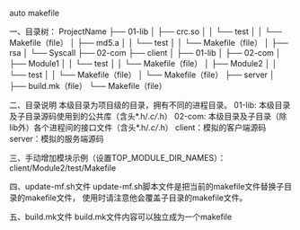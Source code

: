 auto makefile

一、目录树：
    ProjectName
	├── 01-lib
	│   ├── crc.so
	│   │   └── test
	│   │       └── Makefile（file）
	│   ├── md5.a
	│   │   └── test
	│   │       └── Makefile（file）
	│   ├── rsa
	│   └── Syscall
	├── 02-com
	├── client
	│   ├── 01-lib
	│   ├── 02-com
	│   ├── Module1
	│   │   └── test
	│   │       └── Makefile（file）
	│   ├── Module2
	│   │   └── test
	│   │       └── Makefile（file）
	│   └── Makefile（file）
	├── server
	│
	├── build.mk（file）
	└── Makefile（file）


二、目录说明
本级目录为项目级的目录，拥有不同的进程目录。
01-lib: 本级目录及子目录源码使用到的公共库（含头*.h/*.c/*.h）
02-com: 本级目录及子目录（除lib外）各个进程间的接口文件（含头*.h/*.c/*.h）
client：模拟的客户端源码
server：模拟的服务端源码


三、手动增加模块示例（设置TOP_MODULE_DIR_NAMES）：
client/Module2/test/Makefile

四、update-mf.sh文件
update-mf.sh脚本文件是把当前的makefile文件替换子目录的makefile文件，
使用时请注意他会覆盖子目录的makefile文件。


五、build.mk文件
build.mk文件内容可以独立成为一个makefile



